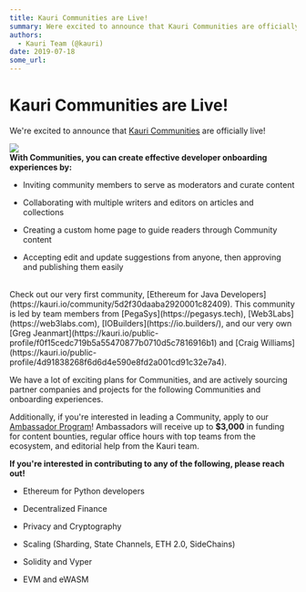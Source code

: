 ```yaml
---
title: Kauri Communities are Live!
summary: Were excited to announce that Kauri Communities are officially live! With Communities, you can create effective developer onboarding experiences by- Inviting community members to serve as moderators and curate content Collaborating with multiple writers and editors on articles and collections Creating a custom home page to guide readers through Community content Accepting edit and update suggestions from anyone, then approving and publishing them easily Check out our very first community, Ethere
authors:
  - Kauri Team (@kauri)
date: 2019-07-18
some_url: 
---
```


# Kauri Communities are Live!

We're excited to announce that [Kauri Communities](https://kauri.io/article/33d197077e5440d195a8ab76a7ba46d9) are officially live!

![](https://api.kauri.io:443/ipfs/QmSuWDfzqu4GkN4AQ9bJ9xTDTHVqPhQBGKgXH3hccvT3BZ)
<br>
**With Communities, you can create effective developer onboarding experiences by:**

* Inviting community members to serve as moderators and curate content

* Collaborating with multiple writers and editors on articles and collections

* Creating a custom home page to guide readers through Community content

* Accepting edit and update suggestions from anyone, then approving and publishing them easily

<br>
Check out our very first community, [Ethereum for Java Developers](https://kauri.io/community/5d2f30daaba2920001c82409). This community is led by team members from [PegaSys](https://pegasys.tech),  [Web3Labs](https://web3labs.com),  [IOBuilders](https://io.builders/), and our very own [Greg Jeanmart](https://kauri.io/public-profile/f0f15cedc719b5a55470877b0710d5c7816916b1) and [Craig Williams](https://kauri.io/public-profile/4d91838268f6d6d4e590e8fd2a001cd91c32e7a4). 

We have a lot of exciting plans for Communities, and are actively sourcing partner companies and projects for the following Communities and onboarding experiences. 

Additionally, if you're interested in leading a Community, apply to our [Ambassador Program](https://kauri.io/article/2c51067790da43a2be61650d7c03bd68)! Ambassadors will receive up to **$3,000** in funding for content bounties, regular office hours with top teams from the ecosystem, and editorial help from the Kauri team.

**If you're interested in contributing to any of the following, please reach out!**

* Ethereum for Python developers

* Decentralized Finance

* Privacy and Cryptography

* Scaling (Sharding, State Channels, ETH 2.0, SideChains)

* Solidity and Vyper

* EVM and eWASM





